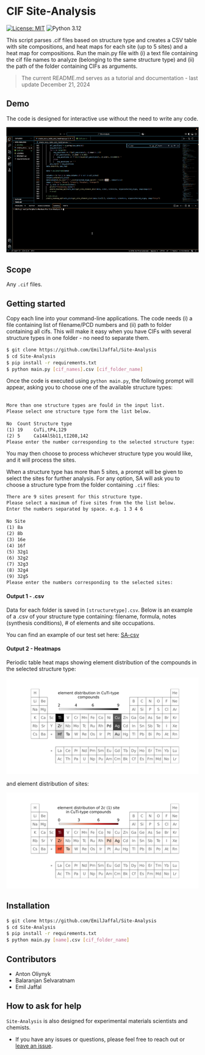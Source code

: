 # CIF Site-Analysis

[![License: MIT](https://img.shields.io/badge/License-MIT-yellow.svg)](https://github.com/emiljaffal/Site-Analysis/blob/main/LICENSE)
![Python 3.12](https://img.shields.io/badge/python-3.12-blue.svg)

This script parses .cif files based on structure type and creates a CSV table with site compositions, and heat maps for each site (up to 5 sites) and a heat map for compositions. Run the main.py file with (i) a text file containing the cif file names to analyze (belonging to the same structure type) and (ii) the path of the folder containing CIFs as arguments.

> The current README.md serves as a tutorial and documentation - last update December 21, 2024

## Demo

The code is designed for interactive use without the need to write any code.

![SA-demo-gif](https://github.com/EmilJaffal/Site-Analysis/blob/main/assets/siteanalysis_DEMO.gif)

## Scope

Any `.cif` files.

## Getting started

Copy each line into your command-line applications. The code needs (i) a file containing list of filename/PCD numbers and (ii) path to folder containing all cifs. This will make it easy when you have CIFs with several structure types in one folder - no need to separate them.

```bash
$ git clone https://github.com/EmilJaffal/Site-Analysis
$ cd Site-Analysis
$ pip install -r requirements.txt
$ python main.py [cif_names].csv [cif_folder_name]
```

Once the code is executed using `python main.py`, the following prompt will
appear, asking you to choose one of the available structure types:

```text

More than one structure types are fould in the input list.
Please select one structure type form the list below.

No  Count Structure type
(1) 19    CuTi,tP4,129
(2) 5     Ca14AlSb11,tI208,142
Please enter the number corresponding to the selected structure type: 
```

You may then choose to process whichever structure type you would like, and it will process the sites.

When a structure type has more than 5 sites, a prompt will be given to select the sites for further analysis. For any option, SA will ask you to choose a structure type from the folder containing `.cif` files:

```
There are 9 sites present for this structure type.
Please select a maximum of five sites from the the list below.
Enter the numbers separated by space. e.g. 1 3 4 6

No Site
(1) 8a
(2) 8b
(3) 16e
(4) 16f
(5) 32g1
(6) 32g2
(7) 32g3
(8) 32g4
(9) 32g5
Please enter the numbers corresponding to the selected sites: 
```

#### Output 1 - .csv

Data for each folder is saved in `[structuretype].csv`. Below is an example of a .csv of your structure type containing: filename, formula, notes (synthesis conditions), # of elements and site occupations.

You can find an example of our test set here: [SA-csv](https://github.com/EmilJaffal/Site-Analysis/blob/main/CuTi-tP4.csv)

#### Output 2 - Heatmaps

Periodic table heat maps showing element distribution of the compounds in the selected structure type:

![SA-heatmap](https://github.com/EmilJaffal/Site-Analysis/blob/main/ElemDist_CuTi-tP4.png)

and element distribution of sites:

![SA-site-heatmap](https://github.com/EmilJaffal/Site-Analysis/blob/main/ElemDist_CuTi-tP4_2c(1).png)

## Installation

```bash
$ git clone https://github.com/EmilJaffal/Site-Analysis
$ cd Site-Analysis
$ pip install -r requirements.txt
$ python main.py [name].csv [cif_folder_name]
```

## Contributors

- Anton Oliynyk
- Balaranjan Selvaratnam
- Emil Jaffal

## How to ask for help

`Site-Analysis` is also designed for experimental materials scientists and chemists.

- If you have any issues or questions, please feel free to reach out or
  [leave an issue](https://github.com/emiljaffal/Site-Analysis/issues).
